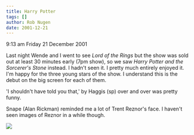 ```yaml
---
title: Harry Potter
tags: []
author: Rob Nugen
date: 2001-12-21
---
```


<p class=date>9:13 am Friday 21 December 2001</p>

<p>Last night Wende and I went to see <em>Lord of the
Rings</em> but the show was sold out at least 30
minutes early (7pm show), so we saw <em>Harry Potter
and the Sorcerer's Stone</em> instead.  I hadn't seen
it.  I pretty much entirely enjoyed it.  I'm happy for
the three young stars of the show.  I understand this
is the debut on the big screen for each of them.</p>

<p>'I shouldn't have told you that,' by Haggis (sp)
over and over was pretty funny.</p>

<p>Snape (Alan Rickman) reminded me a lot of Trent
Reznor's face.  I haven't seen images of Reznor in a
while though.</p>

<p><img src="/images/rob/wL-ROB.gif"/></p>
